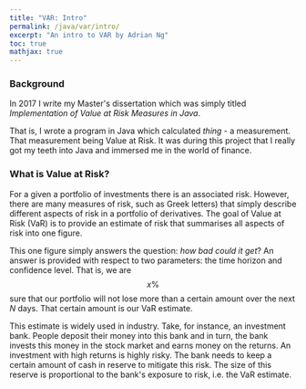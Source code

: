 ```yaml
---
title: "VAR: Intro"
permalink: /java/var/intro/
excerpt: "An intro to VAR by Adrian Ng"
toc: true
mathjax: true
---
```


### Background

In 2017 I write my Master's dissertation which was simply titled _Implementation of Value at Risk Measures in Java_.

That is, I wrote a program in Java which calculated _thing_ - a measurement. That measurement being Value at Risk.
It was during this project that I really got my teeth into Java and immersed me in the world of finance.

### What is Value at Risk?

For a given a portfolio of investments there is an associated risk.
However, there are many measures of risk, such as Greek letters) that simply describe different aspects of risk in a portfolio of derivatives.
The goal of Value at Risk (VaR) is to provide an estimate of risk that summarises all aspects of risk into one figure.

This one figure simply answers the question: _how bad could it get_?
An answer is provided with respect to two parameters: the time horizon and confidence level.
That is, we are $$x\%$$ sure that our portfolio will not lose more than a certain amount over the next $N$ days.
That certain amount is our VaR estimate.

This estimate is widely used in industry.
Take, for instance, an investment bank.
People deposit their money into this bank and in turn, the bank invests this money in the stock market and earns money on the returns.
An investment with high returns is highly risky.
The bank needs to keep a certain amount of cash in reserve to mitigate this risk.
The size of this reserve is proportional to the bank's exposure to risk, i.e. the VaR estimate.

